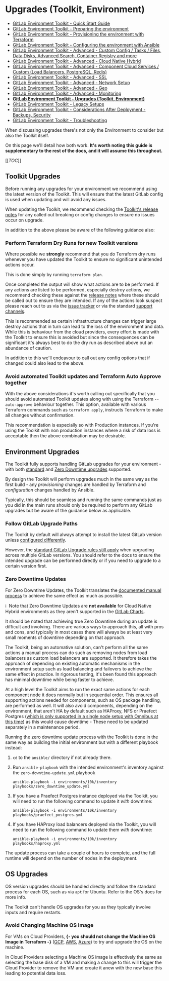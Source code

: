# Upgrades (Toolkit, Environment)

- [GitLab Environment Toolkit - Quick Start Guide](environment_quick_start_guide.md)
- [GitLab Environment Toolkit - Preparing the environment](environment_prep.md)
- [GitLab Environment Toolkit - Provisioning the environment with Terraform](environment_provision.md)
- [GitLab Environment Toolkit - Configuring the environment with Ansible](environment_configure.md)
- [GitLab Environment Toolkit - Advanced - Custom Config / Tasks / Files, Data Disks, Advanced Search, Container Registry and more](environment_advanced.md)
- [GitLab Environment Toolkit - Advanced - Cloud Native Hybrid](environment_advanced_hybrid.md)
- [GitLab Environment Toolkit - Advanced - Component Cloud Services / Custom (Load Balancers, PostgreSQL, Redis)](environment_advanced_services.md)
- [GitLab Environment Toolkit - Advanced - SSL](environment_advanced_ssl.md)
- [GitLab Environment Toolkit - Advanced - Network Setup](environment_advanced_network.md)
- [GitLab Environment Toolkit - Advanced - Geo](environment_advanced_geo.md)
- [GitLab Environment Toolkit - Advanced - Monitoring](environment_advanced_monitoring.md)
- [**GitLab Environment Toolkit - Upgrades (Toolkit, Environment)**](environment_upgrades.md)
- [GitLab Environment Toolkit - Legacy Setups](environment_legacy.md)
- [GitLab Environment Toolkit - Considerations After Deployment - Backups, Security](environment_post_considerations.md)
- [GitLab Environment Toolkit - Troubleshooting](environment_troubleshooting.md)

When discussing upgrades there's not only the Environment to consider but also the Toolkit itself.

On this page we'll detail how both work. **It's worth noting this guide is supplementary to the rest of the docs, and it will assume this throughout.**

[[_TOC_]]

## Toolkit Upgrades

Before running any upgrades for your environment we recommend using the latest version of the Toolkit. This will ensure that the latest GitLab config is used when updating and will avoid any issues.

When updating the Toolkit, we recommend checking the [Toolkit's release notes](https://gitlab.com/gitlab-org/gitlab-environment-toolkit/-/releases) for any called out breaking or config changes to ensure no issues occur on upgrade.

In addition to the above please be aware of the following guidance also:

### Perform Terraform Dry Runs for new Toolkit versions

Where possible we **strongly** recommend that you do Terraform dry runs whenever you have updated the Toolkit to ensure no significant unintended actions occur.

This is done simply by running `terraform plan`.

Once completed the output will show what actions are to be performed. If any actions are listed to be performed, especially destroy actions, we recommend checking these against the [release notes](https://gitlab.com/gitlab-org/gitlab-environment-toolkit/-/releases) where these should be called out to ensure they are intended. If any of the actions look suspect please reach out to us via the [issue tracker](https://gitlab.com/gitlab-org/gitlab-environment-toolkit/-/issues) or via the standard [support channels](https://about.gitlab.com/support/).

This is recommended as certain infrastructure changes can trigger large destroy actions that in turn can lead to the loss of the environment and data. While this is behaviour from the cloud providers, every effort is made with the Toolkit to ensure this is avoided but since the consequences can be significant it's always best to do the dry run as described above out an abundance of caution.

In addition to this we'll endeavour to call out any config options that if changed could also lead to the above.

### Avoid automated Toolkit updates and Terraform Auto Approve together

With the above considerations it's worth calling out specifically that you should avoid automated Toolkit updates along with using the Terraform `--auto-approve` behaviour together. This option, available with various Terraform commands such as `terraform apply`, instructs Terraform to make all changes without confirmation.

This recommendation is especially so with Production instances. If you're using the Toolkit with non production instances where a risk of data loss is acceptable then the above combination may be desirable.

## Environment Upgrades

The Toolkit fully supports handling GitLab upgrades for your environment - with both [standard](https://docs.gitlab.com/ee/update/with_downtime.html) and [Zero Downtime upgrades](https://docs.gitlab.com/ee/update/zero_downtime.html) supported.

By design the Toolkit will perform upgrades much in the same way as the first build - any _provisioning_ changes are handled by Terraform and _configuration_ changes handled by Ansible.

Typically, this should be seamless and running the same commands just as you did in the main runs should only be required to perform any GitLab upgrades but be aware of the guidance below as applicable.

### Follow GitLab Upgrade Paths

The Toolkit by default will always attempt to install the latest GitLab version unless [configured differently](environment_configure.md#repository).

However, the [standard GitLab Upgrade rules still apply](https://docs.gitlab.com/ee/update/#upgrade-paths) when upgrading across multiple GitLab versions. You should refer to the docs to ensure the intended upgrade can be performed directly or if you need to upgrade to a certain version first.

### Zero Downtime Updates

For Zero Downtime Updates, the Toolkit translates the [documented manual process](https://docs.gitlab.com/ee/update/zero_downtime.html) to achieve the same effect as much as possible.

:information_source:&nbsp; Note that Zero Downtime Updates are **not available** for Cloud Native Hybrid environments as they aren't supported in the [GitLab Charts](https://docs.gitlab.com/charts/installation/upgrade.html).

It should be noted that achieving true Zero Downtime during an update is difficult and involving. There are various ways to approach this, all with pros and cons, and typically in most cases there will always be at least very small moments of downtime depending on that approach.

The Toolkit, being an automative solution, can't perform all the same actions a manual process can do such as removing nodes from load balancers as custom load balancers are supported. It therefore takes the approach of depending on existing automatic mechanisms in the environment setup such as load balancing and failovers to achieve the same effect in practice. In rigorous testing, it's been found this approach has minimal downtime while being faster to achieve.

At a high level the Toolkit aims to run the exact same actions for each component node it does normally but in sequential order. This ensures all supporting actions needed for components, such as OS package handling, are performed as well. It will also avoid components, depending on the environment, that aren't HA by default such as HAProxy, NFS or Praefect Postgres ([which is only supported in a single node setup with Omnibus at this time](https://docs.gitlab.com/ee/administration/reference_architectures/10k_users.html#praefect-postgresql)) as this would cause downtime - These need to be updated separately in a maintenance period.

Running the zero downtime update process with the Toolkit is done in the same way as building the initial environment but with a different playbook instead:

1. `cd` to the `ansible/` directory if not already there.
1. Run `ansible-playbook` with the intended environment's inventory against the `zero-downtime-update.yml` playbook

    `ansible-playbook -i environments/10k/inventory playbooks/zero_downtime_update.yml`

1. If you have a Praefect Postgres instance deployed via the Toolkit, you will need to run the following command to update it _with_ downtime:

    `ansible-playbook -i environments/10k/inventory playbooks/praefect_postgres.yml`

1. If you have HAProxy load balancers deployed via the Toolkit, you will need to run the following command to update them _with_ downtime:

    `ansible-playbook -i environments/10k/inventory playbooks/haproxy.yml`

The update process can take a couple of hours to complete, and the full runtime will depend on the number of nodes in the deployment.

## OS Upgrades

OS version upgrades should be handled directly and follow the standard process for each OS, such as via `apt` for Ubuntu. Refer to the OS's docs for more info.

The Toolkit can't handle OS upgrades for you as they typically involve inputs and require restarts.

### Avoid Changing Machine OS Image

For VMs on Cloud Providers, **{- you should not change the Machine OS Image in Terraform -}** ([GCP](environment_provision.md#configure-machine-os-image-gcp), [AWS](environment_provision.md#configure-machine-os-image-aws), [Azure](https://gitlab.com/gitlab-org/gitlab-environment-toolkit/-/blob/main/docs/environment_provision.md#configure-machine-os-image-azure)) to try and upgrade the OS on the machine.

In Cloud Providers selecting a Machine OS image is effectively the same as selecting the base disk of a VM and making a change to this will trigger the Cloud Provider to remove the VM and create it anew with the new base this leading to potential data loss.
